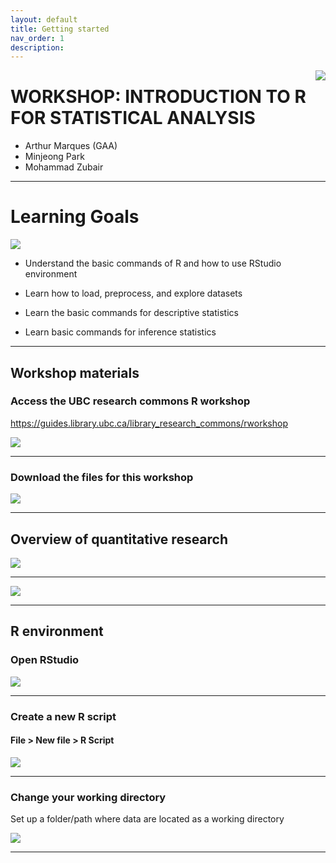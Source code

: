 ```yaml
---
layout: default
title: Getting started
nav_order: 1
description:
---
```


<img style="float: right;" src="{{site.baseurl}}/jupyter/figures/research_commons_logo.png">

# WORKSHOP: INTRODUCTION TO R FOR STATISTICAL ANALYSIS

* Arthur Marques (GAA)
* Minjeong Park
* Mohammad Zubair


***

# Learning Goals

<img src="{{site.baseurl}}/jupyter/figures/learning_objectives.png">

* Understand the basic commands of R and how to use RStudio environment

* Learn how to load, preprocess, and explore datasets

* Learn the basic commands for descriptive statistics

* Learn basic commands for inference statistics

***

## Workshop materials

### Access the UBC research commons R workshop

https://guides.library.ubc.ca/library_research_commons/rworkshop

<img src="{{site.baseurl}}/jupyter/figures/path_to_files.png">

***

### Download the files for this workshop

<img src="{{site.baseurl}}/jupyter/figures/save_to_desktop.png">

***

## Overview of quantitative research

<img src="{{site.baseurl}}/jupyter/figures/overview.png">

***

<img src="{{site.baseurl}}/jupyter/figures/comparison.png">

***

## R environment

### Open RStudio

<img src="{{site.baseurl}}/jupyter/figures/R_environment.png">

***

### Create a new R script 

#### File > New file > R Script

<img src="{{site.baseurl}}/jupyter/figures/R_Studio.png">

***

### Change your working directory

Set up a folder/path where data are located as a working directory 

<img src="{{site.baseurl}}/jupyter/figures/working_directory.png">

***